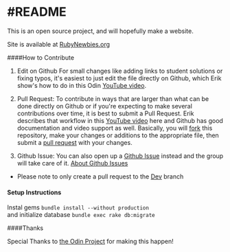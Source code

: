 #README
=========
This is an open source project, and will hopefully make a website. 

Site is available at [RubyNewbies.org](http://rubynewb.herokuapp.com)

####How to Contribute

1.	Edit on Github For small changes like adding links to student solutions or fixing typos, it's easiest to just edit the file directly on Github, which Erik show's how to do in this Odin [YouTube video](https://www.youtube.com/watch?v=V74l_zS1x8E).

2.	Pull Request: To contribute in ways that are larger than what can be done directly on Github or if you're expecting to make several contributions over time, it is best to submit a Pull Request. Erik describes that workflow in this [YouTube video](https://www.youtube.com/watch?v=V74l_zS1x8E) here and Github has good documentation and video support as well. Basically, you will [fork](https://help.github.com/articles/fork-a-repo) this repository, make your changes or additions to the appropriate file, then submit a [pull request](https://help.github.com/articles/using-pull-requests) with your changes.

3.	Github Issue: You can also open up a [Github Issue](https://github.com/brianllamar/rubynewb/issues) instead and the group will take care of it. [About Github Issues](https://github.com/theodinproject/curriculum/issues)

- Please note to only create a pull request to the [Dev](https://github.com/brianllamar/rubynewb/tree/dev) branch

#### Setup Instructions

Instal gems
```bundle install --without production``` 
</br>
and initialize database
```bundle exec rake db:migrate```

####Thanks

Special Thanks to [the Odin Project](http://www.theodinproject.com/) for making this happen!
